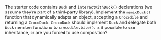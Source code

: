 

The starter code contains `Duck` and `interactWithDuck()` declarations (we
assume they're part of a third-party library). Implement the `mimicDuck()`
function that dynamically adapts an object, accepting a `Crocodile` and
returning a `CrocoDuck`. `CrocoDuck` should implement `Duck` and
delegate both `Duck` member functions to `crocodile.bite()`. Is it possible to
use inheritance, or are you forced to use composition?
